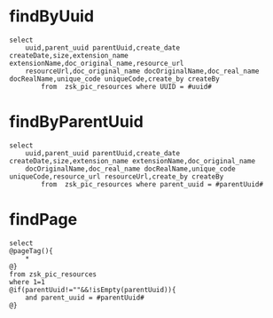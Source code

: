 findByUuid
===
	select 
		uuid,parent_uuid parentUuid,create_date createDate,size,extension_name extensionName,doc_original_name,resource_url
		resourceUrl,doc_original_name docOriginalName,doc_real_name docRealName,unique_code uniqueCode,create_by createBy
	 		from  zsk_pic_resources where UUID = #uuid#

findByParentUuid
===
	select 
		uuid,parent_uuid parentUuid,create_date createDate,size,extension_name extensionName,doc_original_name
		docOriginalName,doc_real_name docRealName,unique_code uniqueCode,resource_url resourceUrl,create_by createBy
	 		from  zsk_pic_resources where parent_uuid = #parentUuid#

findPage
===
	select
	@pageTag(){
		*
	@}
	from zsk_pic_resources
	where 1=1 
	@if(parentUuid!=""&&!isEmpty(parentUuid)){
		and parent_uuid = #parentUuid#
	@}